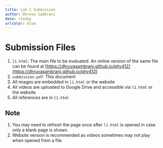 ```yaml
---
title: Lab 1 Submission
author: Dhruva Sambrani
date: \today
urlcolor: blue
---
```


# Submission Files

1. `l1.html`: The main file to be evaluated. An online version of the same file can be found at [https://dhruvasambrani.github.io/phy412](https://dhruvasambrani.github.io/phy412)
2. `submission.pdf`: This document
3. All images are embedded in `l1.html` or the website
4. All videos are uploaded to Google Drive and accessible via `l1.html` or the website
5. All references are in `l1.html`

## Note

1. You may need to refresh the page once after `l1.html` is opened in case only a blank page is shown.
2. Website version is recommended as videos sometimes may not play when opened from a file.

